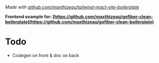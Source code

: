 _Made with [github.com/maxthizeau/tailwind-react-vite-boilerplate](https://github.com/maxthizeau/tailwind-react-vite-boilerplate)_

**Frontend example for: [https://github.com/maxthizeau/gofiber-clean-boilerplate](https://github.com/maxthizeau/gofiber-clean-boilerplate)**

# Todo

- Codegen on front & doc on back
